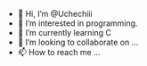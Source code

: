 - 👋 Hi, I’m @Uchechiii
- 👀 I’m interested in programming.
- 🌱 I’m currently learning C
- 💞️ I’m looking to collaborate on ...
- 📫 How to reach me ...

<!---
Uchechiii/Uchechiii is a ✨ special ✨ repository because its `README.md` (this file) appears on your GitHub profile.
You can click the Preview link to take a look at your changes.
--->
